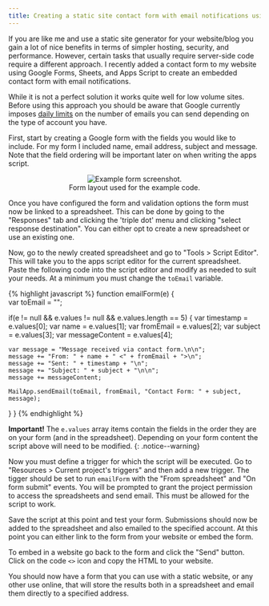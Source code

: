 ```yaml
---
title: Creating a static site contact form with email notifications using Google Forms.
---
```



If you are like me and use a static site generator for your website/blog
you gain a lot of nice benefits in terms of simpler hosting, security, and performance. However, 
certain tasks that usually require server-side code require a different
approach. I recently added a contact form to my website using Google Forms,
Sheets, and Apps Script to create an embedded contact form with email 
notifications. 

While it is not a perfect solution it works quite well for low volume
sites. Before using this approach you should be aware that Google currently 
imposes [daily limits](https://developers.google.com/apps-script/guides/services/quotas) 
on the number of emails you can send depending on the type of account you have.

First, start by creating a Google form with the fields you would like to include. For my form I included 
name, email address, subject and message. Note that the field ordering will be important later on when
writing the apps script. 

<figure style="text-align:center">
  <img src="{{ site.url }}/images/blog/2016/12/09/form.png" alt="Example form screenshot."/>
  <figcaption>Form layout used for the example code.</figcaption>
</figure>

Once you have configured the form and validation options the form must now be linked to a spreadsheet.
This can be done by going to the "Responses" tab and clicking the 'triple dot' menu and clicking "select response
destination". You can either opt to create a new spreadsheet or use an existing one.

Now, go to the newly created spreadsheet and go to "Tools > Script Editor". This will take you to the
apps script editor for the current spreadsheet. Paste the following code into the script editor and 
modify as needed to suit your needs. At a minimum you must change the `toEmail` variable.

{% highlight javascript %}
function emailForm(e) 
{    
  var toEmail = "<YourEmailHere>"; 
  
  if(e != null && e.values != null && e.values.length == 5) {
    var timestamp = e.values[0];
    var name = e.values[1];
    var fromEmail = e.values[2];
    var subject = e.values[3];
    var messageContent = e.values[4];
    
    var message = "Message received via contact form.\n\n";
    message += "From: " + name + " <" + fromEmail + ">\n";
    message += "Sent: " + timestamp + "\n";
    message += "Subject: " + subject + "\n\n";
    message += messageContent;
    
    MailApp.sendEmail(toEmail, fromEmail, "Contact Form: " + subject, message); 
  }
}
{% endhighlight %}

<b>Important!</b> The `e.values` array items contain the fields in the order they are on 
your form (and in the spreadsheet). Depending on your form content the script above
will need to be modified.
{: .notice--warning}

Now you must define a trigger for which the script will be executed. Go to "Resources > Current project's triggers"
and then add a new trigger. The tigger should be set to run `emailForm` with the "From spreadsheet" and "On form submit"
events. You will be prompted to grant the project permission to access the spreadsheets and send email. This must be 
allowed for the script to work. 

Save the script at this point and test your form. Submissions should now be added to the spreadsheet and also emailed
to the specified account. At this point you can either link to the form from your website or embed the form.

To embed in a website go back to the form and click the "Send" button. Click on the code `<>` icon and copy
the HTML to your website.

You should now have a form that you can use with a static website, or any other use online, that will store the 
results both in a spreadsheet and email them directly to a specified address.

